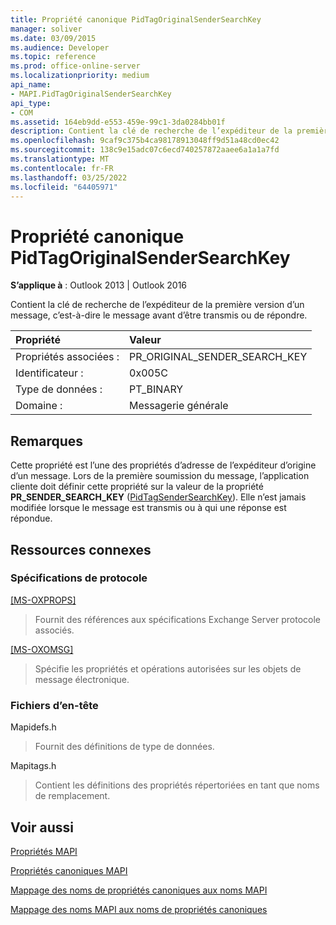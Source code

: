```yaml
---
title: Propriété canonique PidTagOriginalSenderSearchKey
manager: soliver
ms.date: 03/09/2015
ms.audience: Developer
ms.topic: reference
ms.prod: office-online-server
ms.localizationpriority: medium
api_name:
- MAPI.PidTagOriginalSenderSearchKey
api_type:
- COM
ms.assetid: 164eb9dd-e553-459e-99c1-3da0284bb01f
description: Contient la clé de recherche de l’expéditeur de la première version d’un message, c’est-à-dire le message avant d’être transmis ou de répondre.
ms.openlocfilehash: 9caf9c375b4ca98178913048ff9d51a48cd0ec42
ms.sourcegitcommit: 138c9e15adc07c6ecd740257872aaee6a1a1a7fd
ms.translationtype: MT
ms.contentlocale: fr-FR
ms.lasthandoff: 03/25/2022
ms.locfileid: "64405971"
---
```

# <a name="pidtagoriginalsendersearchkey-canonical-property"></a>Propriété canonique PidTagOriginalSenderSearchKey

  
  
**S’applique à** : Outlook 2013 | Outlook 2016 
  
Contient la clé de recherche de l’expéditeur de la première version d’un message, c’est-à-dire le message avant d’être transmis ou de répondre.
  
|Propriété |Valeur |
|:-----|:-----|
|Propriétés associées :  <br/> |PR_ORIGINAL_SENDER_SEARCH_KEY  <br/> |
|Identificateur :  <br/> |0x005C  <br/> |
|Type de données :  <br/> |PT_BINARY  <br/> |
|Domaine :  <br/> |Messagerie générale  <br/> |
   
## <a name="remarks"></a>Remarques

Cette propriété est l’une des propriétés d’adresse de l’expéditeur d’origine d’un message. Lors de la première soumission du message, l’application cliente doit définir cette propriété sur la valeur de la propriété **PR_SENDER_SEARCH_KEY** ([PidTagSenderSearchKey](pidtagsendersearchkey-canonical-property.md)). Elle n’est jamais modifiée lorsque le message est transmis ou à qui une réponse est répondue.
  
## <a name="related-resources"></a>Ressources connexes

### <a name="protocol-specifications"></a>Spécifications de protocole

[[MS-OXPROPS]](https://msdn.microsoft.com/library/f6ab1613-aefe-447d-a49c-18217230b148%28Office.15%29.aspx)
  
> Fournit des références aux spécifications Exchange Server protocole associés.
    
[[MS-OXOMSG]](https://msdn.microsoft.com/library/daa9120f-f325-4afb-a738-28f91049ab3c%28Office.15%29.aspx)
  
> Spécifie les propriétés et opérations autorisées sur les objets de message électronique.
    
### <a name="header-files"></a>Fichiers d’en-tête

Mapidefs.h
  
> Fournit des définitions de type de données.
    
Mapitags.h
  
> Contient les définitions des propriétés répertoriées en tant que noms de remplacement.
    
## <a name="see-also"></a>Voir aussi



[Propriétés MAPI](mapi-properties.md)
  
[Propriétés canoniques MAPI](mapi-canonical-properties.md)
  
[Mappage des noms de propriétés canoniques aux noms MAPI](mapping-canonical-property-names-to-mapi-names.md)
  
[Mappage des noms MAPI aux noms de propriétés canoniques](mapping-mapi-names-to-canonical-property-names.md)

